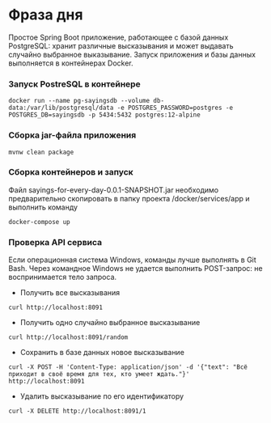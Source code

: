# Фраза дня
Простое Spring Boot приложение, работающее с базой данных PostgreSQL:
хранит различные высказывания и может выдавать случайно выбранное выказывание. 
Запуск приложения и базы данных выполняется в контейнерах Docker. 

### Запуск PostreSQL в контейнере

```
docker run --name pg-sayingsdb --volume db-data:/var/lib/postgresql/data -e POSTGRES_PASSWORD=postgres -e POSTGRES_DB=sayingsdb -p 5434:5432 postgres:12-alpine
```
### Сборка jar-файла приложения
```
mvnw clean package
```
### Сборка контейнеров и запуск

Файл sayings-for-every-day-0.0.1-SNAPSHOT.jar 
необходимо предварительно скопировать в папку проекта /docker/services/app 
и выполнить команду
```
docker-compose up
```

### Проверка API сервиса

Если операционная система Windows, команды лучше выполнять в Git Bash. 
Через командное Windows не удается выполнить POST-запрос: не воспринимается тело запроса.

* Получить все высказывания
```
curl http://localhost:8091
```

* Получить одно случайно выбранное высказывание
```
curl http://localhost:8091/random
```

* Сохранить в базе данных новое высказывание
```
curl -X POST -H 'Content-Type: application/json' -d '{"text": "Всё приходит в своё время для тех, кто умеет ждать."}' http://localhost:8091
```

* Удалить высказывание по его идентификатору
```
curl -X DELETE http://localhost:8091/1
```

